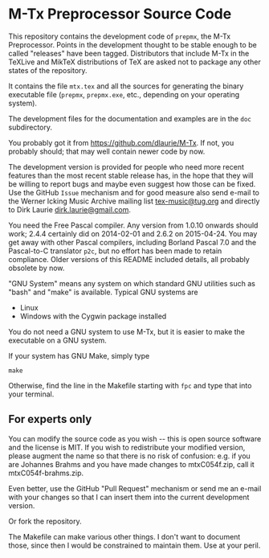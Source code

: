 M-Tx Preprocessor Source Code
=============================

This repository contains the development code of `prepmx`, the M-Tx Preprocessor. Points in the development thought to be stable enough to be called "releases" have been tagged. Distributors that include M-Tx in the TeXLive and MikTeX distributions of TeX are asked not to package any other states of the repository.

It contains the file `mtx.tex` and all the sources for generating the binary executable file (`prepmx`, `prepmx.exe`, etc., depending on your operating system).

The development files for the documentation and examples are in the `doc` subdirectory.

You probably got it from <https://github.com/dlaurie/M-Tx>. If not, you probably should; that may well contain newer code by now.

The development version is provided for people who need more recent features than the most recent stable release has, in the hope that they will be willing to report bugs and maybe even suggest how those can be fixed. Use the GitHub `Issue` mechanism and for good measure also send e-mail to the Werner Icking Music Archive mailing list <tex-music@tug.org> and directly to Dirk Laurie <dirk.laurie@gmail.com>.

You need the Free Pascal compiler. Any version from 1.0.10 onwards should work; 2.4.4 certainly did on 2014-02-01 and 2.6.2 on 2015-04-24. You may get away with other Pascal compilers, including Borland Pascal 7.0 and the Pascal-to-C translator `p2c`, but no effort has been made to retain compliance. Older versions of this README included details, all probably obsolete by now.

"GNU System" means any system on which standard GNU utilities such as "bash" and "make" is available. Typical GNU systems are

-   Linux
-   Windows with the Cygwin package installed

You do not need a GNU system to use M-Tx, but it is easier to make the executable on a GNU system.

If your system has GNU Make, simply type

    make

Otherwise, find the line in the Makefile starting with `fpc` and type that into your terminal.

For experts only
----------------

You can modify the source code as you wish -- this is open source software and the license is MIT. If you wish to redistribute your modified version, please augment the name so that there is no risk of confusion: e.g. if you are Johannes Brahms and you have made changes to mtxC054f.zip, call it mtxC054f-brahms.zip.

Even better, use the GitHub "Pull Request" mechanism or send me an e-mail with your changes so that I can insert them into the current development version.

Or fork the repository.

The Makefile can make various other things. I don't want to document those, since then I would be constrained to maintain them. Use at your peril.
